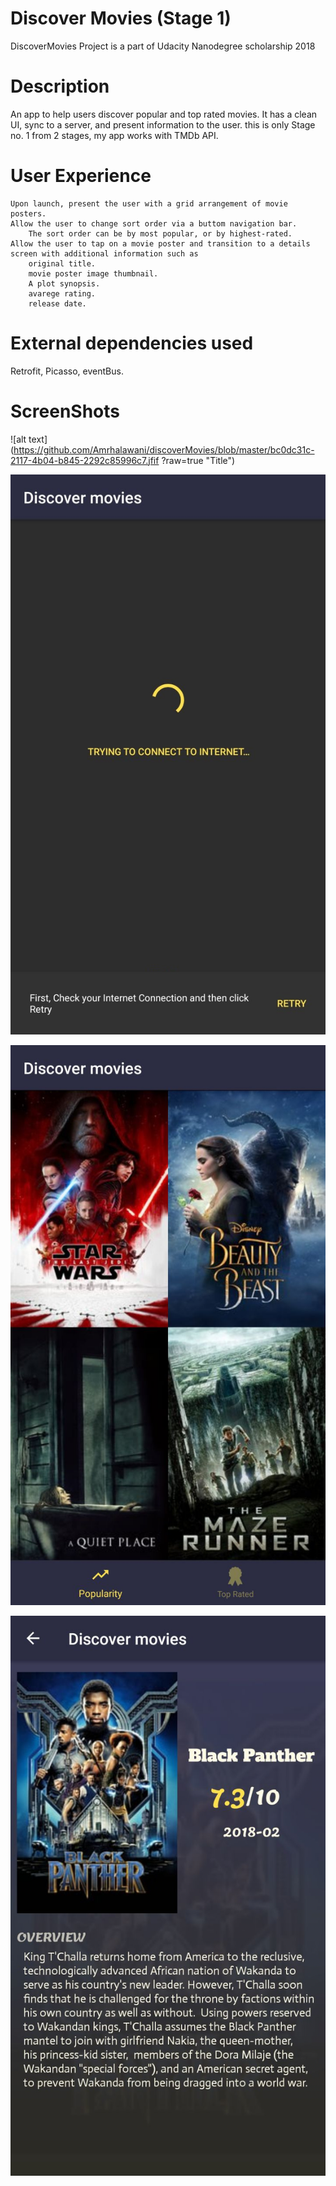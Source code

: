 # Discover Movies (Stage 1)
DiscoverMovies Project is a part of Udacity Nanodegree scholarship 2018

# Description
An app to help users discover popular and top rated movies. It has a clean UI, sync to a server, and present information to the user. 
this is only Stage no. 1 from 2 stages, my app works with TMDb API.

# User Experience

    Upon launch, present the user with a grid arrangement of movie posters.
    Allow the user to change sort order via a buttom navigation bar.
        The sort order can be by most popular, or by highest-rated.
    Allow the user to tap on a movie poster and transition to a details screen with additional information such as
        original title.
        movie poster image thumbnail.
        A plot synopsis.
        avarege rating.
        release date.

# External dependencies used
Retrofit,
Picasso,
eventBus.
# ScreenShots


![alt text](https://github.com/Amrhalawani/discoverMovies/blob/master/bc0dc31c-2117-4b04-b845-2292c85996c7.jfif
?raw=true "Title")

![alt text](https://github.com/Amrhalawani/discoverMovies/blob/master/a25ca07a-3eda-496a-977e-435a35cf8fb9.jfif)

![alt text](https://github.com/Amrhalawani/discoverMovies/blob/master/e9fefccd-dba8-4bae-988a-64ba9b9a529f.jfif)

![alt text](https://github.com/Amrhalawani/discoverMovies/blob/master/f7edc6f5-0463-475d-b74b-048091c9b815.jfif)
